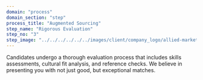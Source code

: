 ```yaml
---
domain: "process"
domain_section: "step"
process_title: "Augmented Sourcing"
step_name: "Rigorous Evaluation"
step_no: "3"
step_image: "../../../../../../images/client/company_logo/allied-marketing.png"
---
```


Candidates undergo a thorough evaluation process that includes skills assessments, cultural fit analysis, and reference checks. We believe in presenting you with not just good, but exceptional matches.
